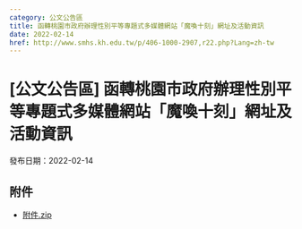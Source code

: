 ```yaml
---
category: 公文公告區
title: 函轉桃園市政府辦理性別平等專題式多媒體網站「魔喚十刻」網址及活動資訊
date: 2022-02-14
href: http://www.smhs.kh.edu.tw/p/406-1000-2907,r22.php?Lang=zh-tw
---
```


# [公文公告區] 函轉桃園市政府辦理性別平等專題式多媒體網站「魔喚十刻」網址及活動資訊

發布日期：2022-02-14

<div><div></div><div></div></div>

## 附件

- [附件.zip](https://www.smhs.kh.edu.tw/app/index.php?Action=downloadfile&file=WVhSMFlXTm9MemswTDNCMFlWOHlOakU0WHprd056RTNORGRmTWpRMU1URXVlbWx3&fname=DGGGROTSYWQO41XX50LKSWHGRK30OOLKDGUWTSKK4125MLVWKPROVTPOUSSSPKPO)
